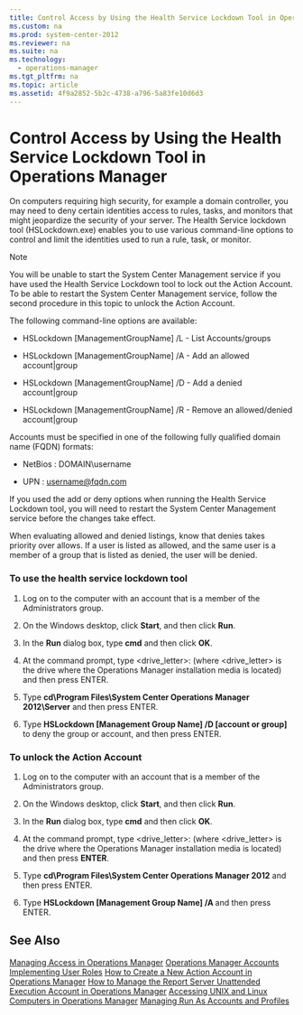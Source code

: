 ```yaml
---
title: Control Access by Using the Health Service Lockdown Tool in Operations Manager
ms.custom: na
ms.prod: system-center-2012
ms.reviewer: na
ms.suite: na
ms.technology: 
  - operations-manager
ms.tgt_pltfrm: na
ms.topic: article
ms.assetid: 4f9a2852-5b2c-4738-a796-5a83fe10d6d3
---
```

# Control Access by Using the Health Service Lockdown Tool in Operations Manager
On computers requiring high security, for example a domain controller, you may need to deny certain identities access to rules, tasks, and monitors that might jeopardize the security of your server. The Health Service lockdown tool \(HSLockdown.exe\) enables you to use various command\-line options to control and limit the identities used to run a rule, task, or monitor.

> [!NOTE]
> You will be unable to start the System Center Management service if you have used the Health Service Lockdown tool to lock out the Action Account. To be able to restart the System Center Management service, follow the second procedure in this topic to unlock the Action Account.

The following command\-line options are available:

-   HSLockdown \[ManagementGroupName\] \/L \- List Accounts\/groups

-   HSLockdown \[ManagementGroupName\] \/A \- Add an allowed account|group

-   HSLockdown \[ManagementGroupName\] \/D \- Add a denied account|group

-   HSLockdown \[ManagementGroupName\] \/R \- Remove an allowed\/denied account|group

Accounts must be specified in one of the following fully qualified domain name \(FQDN\) formats:

-   NetBios : DOMAIN\\username

-   UPN     : username@fqdn.com

If you used the add or deny options when running the Health Service Lockdown tool, you will need to restart the System Center Management service before the changes take effect.

When evaluating allowed and denied listings, know that denies takes priority over allows. If a user is listed as allowed, and the same user is a member of a group that is listed as denied, the user will be denied.

### To use the health service lockdown tool

1.  Log on to the computer with an account that is a member of the Administrators group.

2.  On the Windows desktop, click **Start**, and then click **Run**.

3.  In the **Run** dialog box, type **cmd** and then click **OK**.

4.  At the command prompt, type <drive\_letter>: \(where <drive\_letter> is the drive where the Operations Manager installation media is located\) and then press ENTER.

5.  Type **cd\\Program Files\\System Center Operations Manager 2012\\Server** and then press ENTER.

6.  Type **HSLockdown \[Management Group Name\] \/D \[account or group\]** to deny the group or account, and then press ENTER.

### To unlock the Action Account

1.  Log on to the computer with an account that is a member of the Administrators group.

2.  On the Windows desktop, click **Start**, and then click **Run**.

3.  In the **Run** dialog box, type **cmd** and then click **OK**.

4.  At the command prompt, type <drive\_letter>: \(where <drive\_letter> is the drive where the Operations Manager installation media is located\) and then press **ENTER**.

5.  Type **cd\\Program Files\\System Center Operations Manager 2012** and then press ENTER.

6.  Type **HSLockdown \[Management Group Name\] \/A <Action Account>** and then press ENTER.

## See Also
[Managing Access in Operations Manager](./Managing-Access-in-Operations-Manager.md)
[Operations Manager Accounts](./Operations-Manager-Accounts.md)
[Implementing User Roles](./Implementing-User-Roles.md)
[How to Create a New Action Account in Operations Manager](./How-to-Create-a-New-Action-Account-in-Operations-Manager.md)
[How to Manage the Report Server Unattended Execution Account in Operations Manager](./How-to-Manage-the-Report-Server-Unattended-Execution-Account-in-Operations-Manager.md)
[Accessing UNIX and Linux Computers in Operations Manager](./Accessing-UNIX-and-Linux-Computers-in-Operations-Manager.md)
[Managing Run As Accounts and Profiles](./Managing-Run-As-Accounts-and-Profiles.md)


